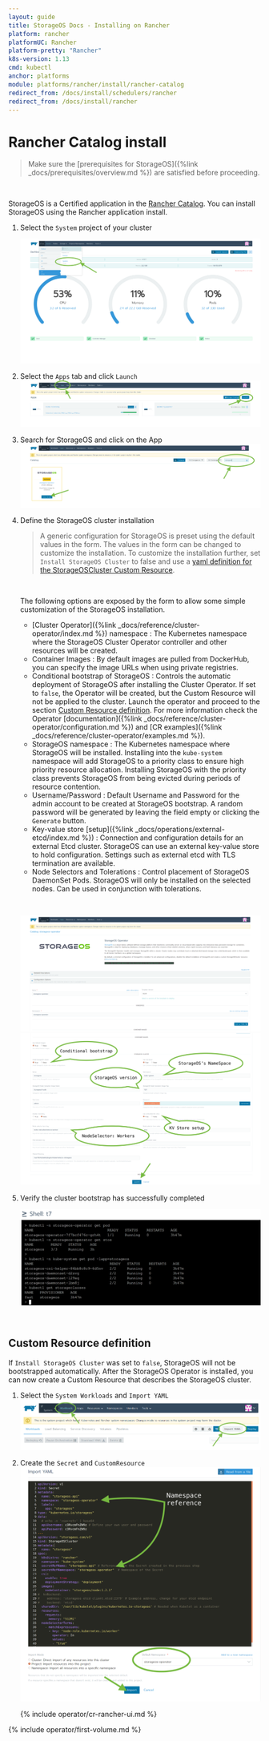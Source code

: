 ```yaml
---
layout: guide
title: StorageOS Docs - Installing on Rancher
platform: rancher
platformUC: Rancher
platform-pretty: "Rancher"
k8s-version: 1.13
cmd: kubectl
anchor: platforms
module: platforms/rancher/install/rancher-catalog
redirect_from: /docs/install/schedulers/rancher
redirect_from: /docs/install/rancher
---
```


# Rancher Catalog install

> Make sure the 
> [prerequisites for StorageOS]({%link  _docs/prerequisites/overview.md %}) are
> satisfied before proceeding.

&nbsp;


StorageOS is a Certified application in the [Rancher
Catalog](https://rancher.com/docs/rancher/v2.x/en/catalog/). You can install
StorageOS using the Rancher application install.

1. Select the `System` project of your cluster

    ![install-1](/images/rancher-ui-green-bubbles/rancher-1.png)

1. Select the `Apps` tab and click `Launch`
    ![install-2](/images/rancher-ui-green-bubbles/rancher-2.png)

1. Search for StorageOS and click on the App
    ![install-3](/images/rancher-ui-green-bubbles/rancher-3.png)

1. Define the StorageOS cluster installation

    > A generic configuration for StorageOS is preset using the default values in
    > the form. The values in the form can be changed to customize the
    > installation. To customize the installation further, set `Install StorageOS
    > Cluster` to false and use a [yaml definition for the StorageOSCluster
    > Custom
    > Resource](/docs/platforms/rancher/install/rancher-catalog#custom-resource-definition).

    &nbsp;

    The following options are exposed by the form to allow some simple
    customization of the StorageOS installation.
    - [Cluster Operator]({%link _docs/reference/cluster-operator/index.md %}) namespace
    : The Kubernetes namespace where the StorageOS Cluster Operator controller
    and other resources will be created.
    - Container Images
    : By default images are pulled from DockerHub, you can specify the image URLs
    when using private registries.
    - Conditional bootstrap of StorageOS 
    : Controls the automatic deployment of StorageOS after installing the
    Cluster Operator. If set to `false`, the Operator will be created, but the
    Custom Resource will not be applied to the cluster. Launch the operator and
    proceed to the section [Custom Resource
    definition](#custom-resource-definition). For more information check the
    Operator [documentation]({%link
    _docs/reference/cluster-operator/configuration.md %}) and [CR
    examples]({%link _docs/reference/cluster-operator/examples.md %}).
    - StorageOS namespace
    : The Kubernetes namespace where StorageOS will be installed. Installing
    into the `kube-system` namespace will add StorageOS to a priority class to
    ensure high priority resource allocation. Installing StorageOS with the
    priority class prevents StorageOS from being evicted during periods of
    resource contention.
    - Username/Password
    : Default Username and Password for the admin account to be created at
    StorageOS bootstrap. A random password will be generated by leaving the
    field empty or clicking the `Generate` button.
    - Key-value store [setup]({%link _docs/operations/external-etcd/index.md %})
    : Connection and configuration details for an external Etcd cluster.
    StorageOS can use an external key-value store to hold configuration.
    Settings such as external etcd with TLS termination are available.
    - Node Selectors and Tolerations
    : Control placement of StorageOS DaemonSet Pods. StorageOS will only be installed
    on the selected nodes. Can be used in conjunction with tolerations.

    &nbsp;

    ![install-4](/images/rancher-ui-green-bubbles/rancher-4.png)
    ![install-5](/images/rancher-ui-green-bubbles/rancher-5.png)


1. Verify the cluster bootstrap has successfully completed

    ![install-6](/images/rancher-ui-green-bubbles/rancher-6.png)


&nbsp;

## Custom Resource definition

If `Install StorageOS Cluster` was set to `false`, StorageOS will not be
bootstrapped automatically. After the StorageOS Operator is installed, you can
now create a Custom Resource that describes the StorageOS cluster.

1. Select the `System Workloads` and `Import YAML`
    ![install-7](/images/rancher-ui-green-bubbles/rancher-7.png)

1. Create the `Secret` and `CustomResource`
    ![install-8](/images/rancher-ui-green-bubbles/rancher-8.png)


    {% include operator/cr-rancher-ui.md %}

{% include operator/first-volume.md  %}
